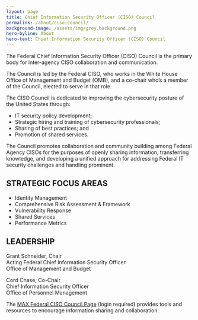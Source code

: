 ```yaml
---
layout: page
title: Chief Information Security Officer (CISO) Council
permalink: /about/ciso-council/
background-image: /assets/img/grey.background.png
hero-byline: About
hero-text: Chief Information Security Officer (CISO) Council
---
```

The Federal Chief Information Security Officer (CISO) Council is the primary body for inter-agency CISO collaboration and communication.

The Council is led by the Federal CISO, who works in the White House Office of Management and Budget (OMB), and a co-chair who’s a member of the Council, elected to serve in that role.

The CISO Council is dedicated to improving the cybersecurity posture of the United States through:
* IT security policy development;
* Strategic hiring and training of cybersecurity professionals;
* Sharing of best practices; and
* Promotion of shared services.

The Council promotes collaboration and community building among Federal Agency CISOs for the purposes of openly sharing information, transferring knowledge, and developing a unified approach for addressing Federal IT security challenges and handling prominent.

## STRATEGIC FOCUS AREAS
* Identity Management
* Comprehensive Risk Assessment & Framework
* Vulnerability Response
* Shared Services
* Performance Metrics

## LEADERSHIP
Grant Schneider, Chair  
Acting Federal Chief Information Security Officer  
Office of Management and Budget  

Cord Chase, Co-Chair  
Chief Information Security Officer  
Office of Personnel Management  


The [MAX Federal CISO Council Page](https://community.max.gov/display/Egov/Federal+CISO+Council) (login required) provides tools and resources to encourage information sharing and collaboration.
